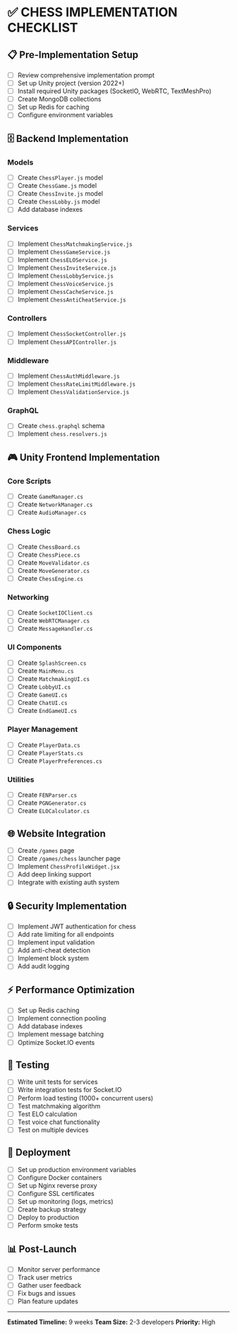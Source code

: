 # ✅ CHESS IMPLEMENTATION CHECKLIST

## 📋 Pre-Implementation Setup

- [ ] Review comprehensive implementation prompt
- [ ] Set up Unity project (version 2022+)
- [ ] Install required Unity packages (SocketIO, WebRTC, TextMeshPro)
- [ ] Create MongoDB collections
- [ ] Set up Redis for caching
- [ ] Configure environment variables

## 🗄️ Backend Implementation

### Models
- [ ] Create `ChessPlayer.js` model
- [ ] Create `ChessGame.js` model
- [ ] Create `ChessInvite.js` model
- [ ] Create `ChessLobby.js` model
- [ ] Add database indexes

### Services
- [ ] Implement `ChessMatchmakingService.js`
- [ ] Implement `ChessGameService.js`
- [ ] Implement `ChessELOService.js`
- [ ] Implement `ChessInviteService.js`
- [ ] Implement `ChessLobbyService.js`
- [ ] Implement `ChessVoiceService.js`
- [ ] Implement `ChessCacheService.js`
- [ ] Implement `ChessAntiCheatService.js`

### Controllers
- [ ] Implement `ChessSocketController.js`
- [ ] Implement `ChessAPIController.js`

### Middleware
- [ ] Implement `ChessAuthMiddleware.js`
- [ ] Implement `ChessRateLimitMiddleware.js`
- [ ] Implement `ChessValidationService.js`

### GraphQL
- [ ] Create `chess.graphql` schema
- [ ] Implement `chess.resolvers.js`

## 🎮 Unity Frontend Implementation

### Core Scripts
- [ ] Create `GameManager.cs`
- [ ] Create `NetworkManager.cs`
- [ ] Create `AudioManager.cs`

### Chess Logic
- [ ] Create `ChessBoard.cs`
- [ ] Create `ChessPiece.cs`
- [ ] Create `MoveValidator.cs`
- [ ] Create `MoveGenerator.cs`
- [ ] Create `ChessEngine.cs`

### Networking
- [ ] Create `SocketIOClient.cs`
- [ ] Create `WebRTCManager.cs`
- [ ] Create `MessageHandler.cs`

### UI Components
- [ ] Create `SplashScreen.cs`
- [ ] Create `MainMenu.cs`
- [ ] Create `MatchmakingUI.cs`
- [ ] Create `LobbyUI.cs`
- [ ] Create `GameUI.cs`
- [ ] Create `ChatUI.cs`
- [ ] Create `EndGameUI.cs`

### Player Management
- [ ] Create `PlayerData.cs`
- [ ] Create `PlayerStats.cs`
- [ ] Create `PlayerPreferences.cs`

### Utilities
- [ ] Create `FENParser.cs`
- [ ] Create `PGNGenerator.cs`
- [ ] Create `ELOCalculator.cs`

## 🌐 Website Integration

- [ ] Create `/games` page
- [ ] Create `/games/chess` launcher page
- [ ] Implement `ChessProfileWidget.jsx`
- [ ] Add deep linking support
- [ ] Integrate with existing auth system

## 🔒 Security Implementation

- [ ] Implement JWT authentication for chess
- [ ] Add rate limiting for all endpoints
- [ ] Implement input validation
- [ ] Add anti-cheat detection
- [ ] Implement block system
- [ ] Add audit logging

## ⚡ Performance Optimization

- [ ] Set up Redis caching
- [ ] Implement connection pooling
- [ ] Add database indexes
- [ ] Implement message batching
- [ ] Optimize Socket.IO events

## 🧪 Testing

- [ ] Write unit tests for services
- [ ] Write integration tests for Socket.IO
- [ ] Perform load testing (1000+ concurrent users)
- [ ] Test matchmaking algorithm
- [ ] Test ELO calculation
- [ ] Test voice chat functionality
- [ ] Test on multiple devices

## 🚀 Deployment

- [ ] Set up production environment variables
- [ ] Configure Docker containers
- [ ] Set up Nginx reverse proxy
- [ ] Configure SSL certificates
- [ ] Set up monitoring (logs, metrics)
- [ ] Create backup strategy
- [ ] Deploy to production
- [ ] Perform smoke tests

## 📊 Post-Launch

- [ ] Monitor server performance
- [ ] Track user metrics
- [ ] Gather user feedback
- [ ] Fix bugs and issues
- [ ] Plan feature updates

---

**Estimated Timeline:** 9 weeks
**Team Size:** 2-3 developers
**Priority:** High
